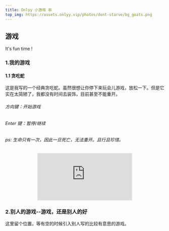 ```yaml
---
title: Onlyy 小游戏 🕸
top_img: https://assets.onlyy.vip/photos/dont-starve/bg_goats.png
---
```


<link rel="stylesheet" href="https://loveyy520.github.io/onlyy-assets/styles/onlyy-blog/games.css"></link>

## 游戏

It's fun time !

### 1.我的游戏

#### 1.1 贪吃蛇

这是我写的一个经典贪吃蛇。虽然很想让你停下来玩会儿游戏，放松一下。但是它实在太简陋了，我都没有时间去装饰，目前甚至不能重开。

###### 方向键：开始游戏

###### Enter 键：暂停/继续

###### ps: 生命只有一次，因此一旦死亡，无法重开。且行且珍惜。

<div align=center id="game-container-snake">
    <iframe src="https://loveyy520.github.io/onlyy-snake" 
    scrolling="no" 
    border="0" 
    frameborder="no" 
    framespacing="0" 
    high_quality=1
    danmaku=1 
    allowfullscreen="true"> 
    </iframe>
</div>

### 2.别人的游戏--游戏，还是别人的好

这里留个位置，等有空的时候引入别人写的比较有意思的游戏。
